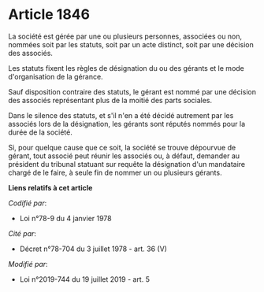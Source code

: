 # Article 1846

La société est gérée par une ou plusieurs personnes, associées ou non, nommées soit par les statuts, soit par un acte
distinct, soit par une décision des associés.

Les statuts fixent les règles de désignation du ou des gérants et le mode d'organisation de la gérance.

Sauf disposition contraire des statuts, le gérant est nommé par une décision des associés représentant plus de la moitié des
parts sociales.

Dans le silence des statuts, et s'il n'en a été décidé autrement par les associés lors de la désignation, les gérants sont
réputés nommés pour la durée de la société.

Si, pour quelque cause que ce soit, la société se trouve dépourvue de gérant, tout associé peut réunir les associés ou, à
défaut, demander au président du tribunal statuant sur requête la désignation d'un mandataire chargé de le faire, à seule fin
de nommer un ou plusieurs gérants.

**Liens relatifs à cet article**

_Codifié par_:

  - Loi n°78-9 du 4 janvier 1978

_Cité par_:

  - Décret n°78-704 du 3 juillet 1978 - art. 36 (V)

_Modifié par_:

  - Loi n°2019-744 du 19 juillet 2019 - art. 5
